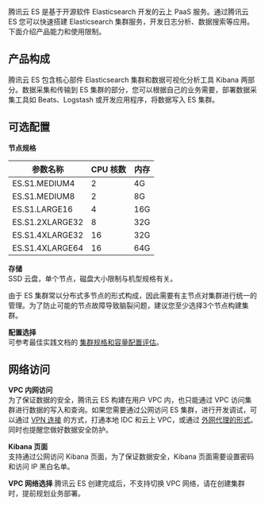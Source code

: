腾讯云 ES 是基于开源软件 Elasticsearch 开发的云上 PaaS 服务。通过腾讯云 ES 您可以快速搭建 Elasticsearch 集群服务，开发日志分析、数据搜索等应用。下面介绍产品能力和使用限制。

## 产品构成
腾讯云 ES 包含核心部件 Elasticsearch 集群和数据可视化分析工具 Kibana 两部分。数据采集和传输到 ES 集群的部分，您可以根据自己的业务需要，部署数据采集工具如 Beats、Logstash 或开发应用程序，将数据写入 ES 集群。

## 可选配置

**节点规格**

| 参数名称 | CPU 核数 | 内存 |
|---------|---------|---------|
| ES.S1.MEDIUM4	| 2 |	4G |
| ES.S1.MEDIUM8	| 2 |	8G |
| ES.S1.LARGE16	| 4	| 16G |
| ES.S1.2XLARGE32	| 8 |	32G |
| ES.S1.4XLARGE32	| 16 |	32G |
| ES.S1.4XLARGE64	| 16 |	64G |
 

**存储**  
SSD 云盘，单个节点，磁盘大小限制与机型规格有关。

由于 ES 集群常以分布式多节点的形式构成，因此需要有主节点对集群进行统一的管理。为了防止可能的节点故障导致脑裂问题，建议您至少选择3个节点构建集群。

**配置选择**  
可参考最佳实践文档的 [集群规格和容量配置评估](/document/product/845/19551)。

## 网络访问

**VPC 内网访问**  
为了保证数据的安全，腾讯云 ES 构建在用户 VPC 内，也只能通过 VPC 访问集群进行数据的写入和查询。如果您需要通过公网访问 ES 集群，进行开发调试，可以通过 [VPN 连接](https://cloud.tencent.com/document/product/554) 的方式，打通本地 IDC 和云上 VPC，或通过 [外网代理的形式](https://cloud.tencent.com/developer/article/1152363)。同时也提醒您做好数据安全防护。

**Kibana 页面**  
支持通过公网访问 Kibana 页面，为了保证数据安全，Kibana 页面需要设置密码和访问 IP 黑白名单。

**VPC 网络选择**
腾讯云 ES 创建完成后，不支持切换 VPC 网络，请在创建集群时，提前规划业务部署。
